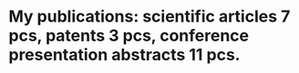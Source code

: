 # My publications: scientific articles 7 pcs, patents 3 pcs, conference presentation abstracts 11 pcs.
